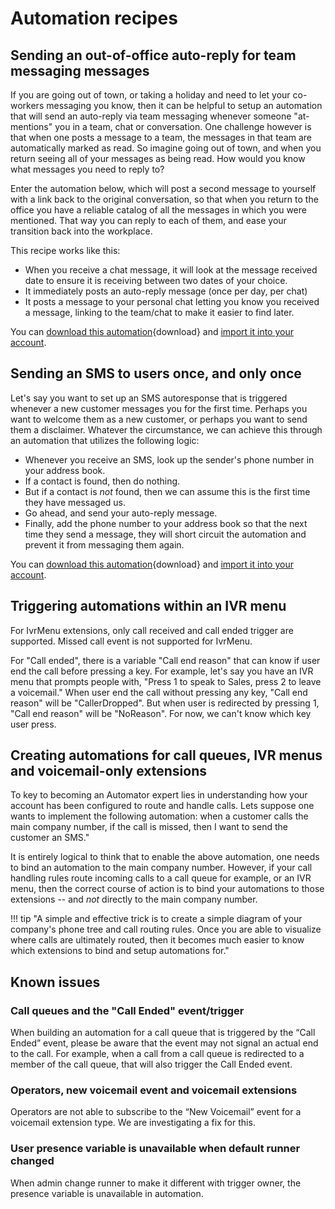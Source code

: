 # Automation recipes

## Sending an out-of-office auto-reply for team messaging messages

If you are going out of town, or taking a holiday and need to let your co-workers messaging you know, then it can be helpful to setup an automation that will send an auto-reply via team messaging whenever someone "at-mentions" you in a team, chat or conversation. One challenge however is that when one posts a message to a team, the messages in that team are automatically marked as read. So imagine going out of town, and when you return seeing all of your messages as being read. How would you know what messages you need to reply to?

Enter the automation below, which will post a second message to yourself with a link back to the original conversation, so that when you return to the office you have a reliable catalog of all the messages in which you were mentioned. That way you can reply to each of them, and ease your transition back into the workplace. 

This recipe works like this:

* When you receive a chat message, it will look at the message received date to ensure it is receiving between two dates of your choice.
* It immediately posts an auto-reply message (once per day, per chat)
* It posts a message to your personal chat letting you know you received a message, linking to the team/chat to make it easier to find later. 

You can [download this automation](./recipes/glip-ooo-autoreply.json){download} and [import it into your account](user-guide.md#importing-automations). 

## Sending an SMS to users once, and only once

Let's say you want to set up an SMS autoresponse that is triggered whenever a new customer messages you for the first time. Perhaps you want to welcome them as a new customer, or perhaps you want to send them a disclaimer. Whatever the circumstance, we can achieve this through an automation that utilizes the following logic:

* Whenever you receive an SMS, look up the sender's phone number in your address book. 
* If a contact is found, then do nothing.
* But if a contact is *not* found, then we can assume this is the first time they have messaged us. 
* Go ahead, and send your auto-reply message. 
* Finally, add the phone number to your address book so that the next time they send a message, they will short circuit the automation and prevent it from messaging them again. 

You can [download this automation](./recipes/autoreply-only-once.json){download} and [import it into your account](user-guide.md#importing-automations). 


## Triggering automations within an IVR menu

For IvrMenu extensions, only call received and call ended trigger are supported. Missed call event is not supported for IvrMenu. 

For "Call ended", there is a variable "Call end reason" that can know if user end the call before pressing a key. For example, let's say you have an IVR menu that prompts people with, "Press 1 to speak to Sales, press 2 to leave a voicemail." When user end the call without pressing any key, "Call end reason" will be "CallerDropped". But when user is redirected by pressing 1, "Call end reason" will be "NoReason". For now, we can't know which key user press.

## Creating automations for call queues, IVR menus and voicemail-only extensions

To key to becoming an Automator expert lies in understanding how your account has been configured to route and handle calls. Lets suppose one wants to implement the following automation: when a customer calls the main company number, if the call is missed, then I want to send the customer an SMS." 

It is entirely logical to think that to enable the above automation, one needs to bind an automation to the main company number. However, if your call handling rules route incoming calls to a call queue for example, or an IVR menu, then the correct course of action is to bind your automations to those extensions -- and *not* directly to the main company number. 

!!! tip "A simple and effective trick is to create a simple diagram of your company's phone tree and call routing rules. Once you are able to visualize where calls are ultimately routed, then it becomes much easier to know which extensions to bind and setup automations for."

## Known issues

### Call queues and the "Call Ended" event/trigger

When building an automation for a call queue that is triggered by the “Call Ended” event, please be aware that the event may not signal an actual end to the call. For example, when a call from a call queue is redirected to a member of the call queue, that will also trigger the Call Ended event. 

### Operators, new voicemail event and voicemail extensions

Operators are not able to subscribe to the “New Voicemail” event for a voicemail extension type. We are investigating a fix for this. 

### User presence variable is unavailable when default runner changed

When admin change runner to make it different with trigger owner, the presence variable is unavailable in automation.
